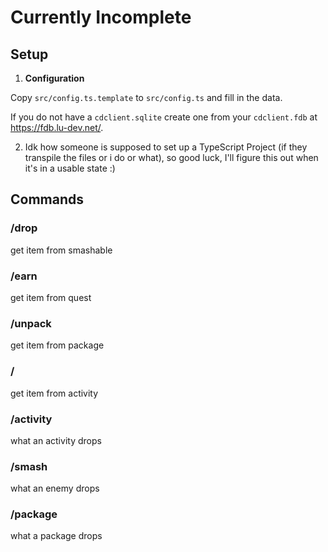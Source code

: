 # Currently Incomplete

## Setup

1. **Configuration**

Copy `src/config.ts.template` to `src/config.ts` and fill in the data.

If you do not have a `cdclient.sqlite` create one from your `cdclient.fdb` at https://fdb.lu-dev.net/.

2. Idk how someone is supposed to set up a TypeScript Project (if they transpile the files or i do or what), so good luck, I'll figure this out when it's in a usable state :)

## Commands

### /drop

get item from smashable

### /earn

get item from quest

### /unpack

get item from package

### /

get item from activity

### /activity

what an activity drops

### /smash

what an enemy drops

### /package

what a package drops
